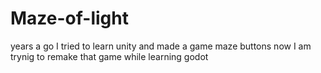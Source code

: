 # Maze-of-light
years a go I tried to learn unity and made a game maze buttons now I am trynig to remake that game while learning godot
